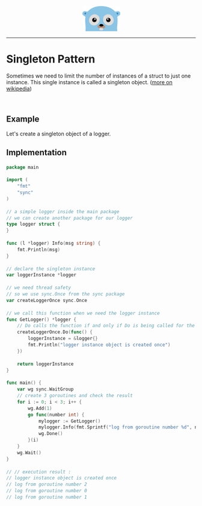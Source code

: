 <p align="center">
  <img src="../gopher.png" />
</p>

---

# Singleton Pattern
Sometimes we need to limit the number of instances of a struct to just one instance. This single instance is called a singleton object.
([more on wikipedia](https://en.wikipedia.org/wiki/Singleton_pattern)) 

<br />

## Example
Let's create a singleton object of a logger.

## Implementation

```go
package main

import (
	"fmt"
	"sync"
)

// a simple logger inside the main package
// we can create another package for our logger
type logger struct {
}

func (l *logger) Info(msg string) {
	fmt.Println(msg)
}

// declare the singleton instance
var loggerInstance *logger

// we need thread safety
// so we use sync.Once from the sync package
var createLoggerOnce sync.Once

// we call this function when we need the logger instance
func GetLogger() *logger {
	// Do calls the function if and only if Do is being called for the first time for this instance of Once
	createLoggerOnce.Do(func() {
		loggerInstance = &logger{}
		fmt.Println("logger instance object is created once")
	})

	return loggerInstance
}

func main() {
	var wg sync.WaitGroup
	// create 3 goroutines and check the result
	for i := 0; i < 3; i++ {
		wg.Add(1)
		go func(number int) {
			mylogger := GetLogger()
			mylogger.Info(fmt.Sprintf("log from goroutine number %d", number))
			wg.Done()
		}(i)
	}
	wg.Wait()
}

// // execution result :
// logger instance object is created once
// log from goroutine number 2
// log from goroutine number 0
// log from goroutine number 1
```



